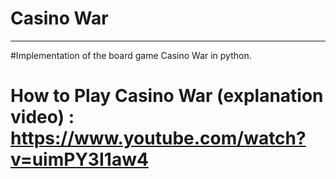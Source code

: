 # Casino War
***
#Implementation of the board game Casino War in python.

# How to Play Casino War (explanation video) : https://www.youtube.com/watch?v=uimPY3I1aw4
